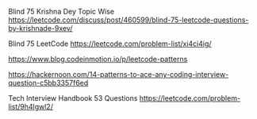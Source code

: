 Blind 75 Krishna Dey Topic Wise
https://leetcode.com/discuss/post/460599/blind-75-leetcode-questions-by-krishnade-9xev/

Blind 75 LeetCode
https://leetcode.com/problem-list/xi4ci4ig/

https://www.blog.codeinmotion.io/p/leetcode-patterns

https://hackernoon.com/14-patterns-to-ace-any-coding-interview-question-c5bb3357f6ed

Tech Interview Handbook 53 Questions
https://leetcode.com/problem-list/9h4lgwl2/
